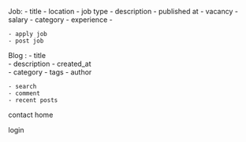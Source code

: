 Job:
    - title
    - location
    - job type 
    - description
    - published at 
    - vacancy 
    - salary
    - category 
    - experience
    - 

    - apply job
    - post job

Blog :
    - title   
    - description
    - created_at  
    - category
    - tags
    - author 

    - search 
    - comment 
    - recent posts

contact
home         

login